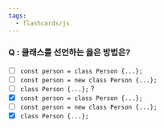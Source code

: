 ```yaml
---
tags:
  - flashcards/js
---
```

### Q : 클래스를 선언하는 옳은 방법은?
- [ ] `const person = class Person {...};`
- [ ] `const person = new class Person {...};`
- [ ] `class Person {...};`
?
- [x] `const person = class Person {...};`
- [ ] `const person = new class Person {...};`
- [x] `class Person {...};`